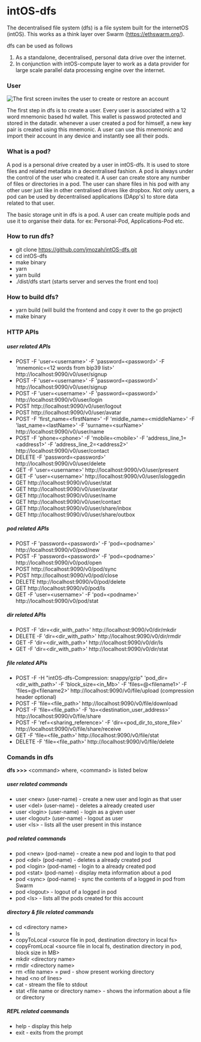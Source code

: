 # intOS-dfs
The decentralised file system (dfs) is a file system built for the internetOS (intOS).
This works as a think layer over Swarm (https://ethswarm.org/).

dfs can be used as follows
1) As a standalone, decentralised, personal data drive over the internet.
2) In conjunction with intOS-compute layer to work as a data provider for
   large scale parallel data processing engine over the internet. 

### User
![The first screen invites the user to create or restore an account](https://i.imgur.com/VsxTAVW.png)

The first step in dfs is to create a user. Every user is associated with a 12 
word mnemonic based hd wallet. This wallet is passwod protected and stored in 
the datadir. whenever a user created a pod for himself, a new key pair is created 
using this mnemonic. A user can use this mnemonic and import their account in any 
device and instantly see all their pods.

### What is a pod?
A pod is a personal drive created by a user in intOS-dfs. It is used to store files and related metadata in a decentralised fashion. A pod is always under the control of the user who created it. A user can create store any number of files or directories in a pod. 
The user can share files in his pod with any other user just like in other centralised drives like dropbox. Not only users, a pod can be used by decentralised applications (DApp's) to store data related to that user.

The basic storage unit in dfs is a pod. A user can create multiple pods and use it to organise their data. for ex: Personal-Pod, Applications-Pod etc.

### How to run dfs?
- git clone https://github.com/jmozah/intOS-dfs.git
- cd intOS-dfs
- make binary
- yarn 
- yarn build
- ./dist/dfs start (starts server and serves the front end too)

### How to build dfs?
- yarn build (will build the frontend and copy it over to the go project)
- make binary

### HTTP APIs
##### user related APIs
- POST -F 'user=\<username\>' -F 'password=\<password\>' -F 'mnemonic=<12 words from bip39 list>' http://localhost:9090/v0/user/signup
- POST -F 'user=\<username\>' -F 'password=\<password\>' http://localhost:9090/v0/user/signup
- POST -F 'user=\<username\>' -F 'password=\<password\>' http://localhost:9090/v0/user/login 
- POST http://localhost:9090/v0/user/logout
- POST http://localhost:9090/v0/user/avatar
- POST -F 'first_name=\<firstName\>' -F 'middle_name=\<middleName\>' -F 'last_name=\<lastName\>' -F 'surname=\<surName\>' http://localhost:9090/v0/user/name
- POST -F 'phone=\<phone\>' -F 'mobile=\<mobile\>' -F 'address_line_1=\<address1\>' -F 'address_line_2=\<address2\>' http://localhost:9090/v0/user/contact
- DELETE -F 'password=\<password\>' http://localhost:9090/v0/user/delete
- GET  -F 'user=\<username\>' http://localhost:9090/v0/user/present
- GET  -F 'user=\<username\>' http://localhost:9090/v0/user/isloggedin
- GET  http://localhost:9090/v0/user/stat
- GET  http://localhost:9090/v0/user/avatar
- GET  http://localhost:9090/v0/user/name
- GET  http://localhost:9090/v0/user/contact
- GET  http://localhost:9090/v0/user/share/inbox
- GET  http://localhost:9090/v0/user/share/outbox



##### pod related APIs   
- POST -F 'password=\<password\>' -F 'pod=\<podname\>'  http://localhost:9090/v0/pod/new
- POST -F 'password=\<password\>' -F 'pod=\<podname\>'  http://localhost:9090/v0/pod/open
- POST http://localhost:9090/v0/pod/sync
- POST http://localhost:9090/v0/pod/close
- DELETE http://localhost:9090/v0/pod/delete
- GET http://localhost:9090/v0/pod/ls
- GET -F 'user=\<username\>' -F 'pod=\<podname\>'  http://localhost:9090/v0/pod/stat


##### dir related APIs   
- POST -F 'dir=\<dir_with_path\>'  http://localhost:9090/v0/dir/mkdir
- DELETE -F 'dir=\<dir_with_path\>'  http://localhost:9090/v0/dir/rmdir
- GET  -F 'dir=\<dir_with_path\>'  http://localhost:9090/v0/dir/ls
- GET  -F 'dir=\<dir_with_path\>'  http://localhost:9090/v0/dir/stat

##### file related APIs   
- POST -F -H "intOS-dfs-Compression: snappy/gzip" 'pod_dir=\<dir_with_path\>' -F 'block_size=\<in_Mb\>' -F 'files=@\<filename1\>' -F 'files=@\<filename2\>' http://localhost:9090/v0/file/upload  (compression header optional)
- POST -F 'file=\<file_path\>'  http://localhost:9090/v0/file/download
- POST -F 'file=\<file_path\>' -F 'to=\<destination_user_address\>' http://localhost:9090/v0/file/share
- POST -F 'ref=\<sharing_reference\>' -F 'dir=\<pod_dir_to_store_file\>' http://localhost:9090/v0/file/share/receive 
- GET  -F 'file=\<file_path\>'  http://localhost:9090/v0/file/stat
- DELETE -F 'file=\<file_path\>'  http://localhost:9090/v0/file/delete


### Comands in dfs
**dfs >>>** \<command\> where, \<command\> is listed below
##### user related commands
- user \<new\> (user-name) - create a new user and login as that user
- user \<del\> (user-name) - deletes a already created user
- user \<login\> (user-name) - login as a given user
- user \<logout\> (user-name) - logout as user
- user \<ls\> - lists all the user present in this instance
##### pod related commands
- pod \<new\> (pod-name) - create a new pod and login to that pod
- pod \<del\> (pod-name) - deletes a already created pod
- pod \<login\> (pod-name) - login to a already created pod
- pod \<stat\> (pod-name) - display meta information about a pod
- pod \<sync\> (pod-name) - sync the contents of a logged in pod from Swarm
- pod \<logout\>  - logout of a logged in pod
- pod \<ls\> - lists all the pods created for this account
##### directory & file related commands
- cd \<directory name\>
- ls 
- copyToLocal \<source file in pod, destination directory in local fs\>
- copyFromLocal \<source file in local fs, destination directory in pod, block size in MB\>
- mkdir \<directory name\>
- rmdir \<directory name\>
- rm \<file name\>
= pwd - show present working directory
- head \<no of lines\>
- cat  - stream the file to stdout
- stat \<file name or directory name\> - shows the information about a file or directory
##### REPL related commands
- help - display this help
- exit - exits from the prompt
